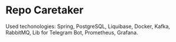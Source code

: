 # Repo Caretaker

Used techonologies: Spring, PostgreSQL, Liquibase, Docker, Kafka, RabbitMQ, Lib for Telegram Bot, Prometheus, Grafana.
